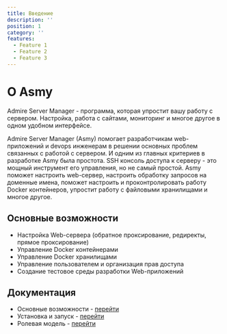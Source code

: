 ```yaml
---
title: Введение
description: ''
position: 1
category: ''
features:
  - Feature 1
  - Feature 2
  - Feature 3
---
```


# О Asmy

Admire Server Manager - программа, которая упростит вашу работу с сервером.
Настройка, работа с сайтами, мониторинг и многое другое в одном удобном интерфейсе.

Admire Server Manager (Asmy) помогает разработчикам web-приложений и devops инженерам в решении основных проблем
связанных с работой с сервером. И одним из главных критериев в разработке Asmy была простота.
SSH консоль доступа к серверу - это мощный инструмент его управления, но не самый простой.
Asmy поможет настроить web-сервер, настроить обработку запросов на доменные имена,
поможет настроить и проконтролировать работу Docker контейнеров, упростит работу с файловыми хранилищами и многое другое.

## Основные возможности

* Настройка Web-сервера (обратное проксирование, редиректы, прямое проксирование)
* Управление Docker контейнерами
* Управление Docker хранилищами
* Управление пользователем и организация прав доступа
* Создание тестовое среды разработки Web-приложений

## Документация

* Основные возможности - [перейти](/opportunities)
* Установка и запуск - [перейти](/installing)
* Ролевая модель - [перейти](/roles)
